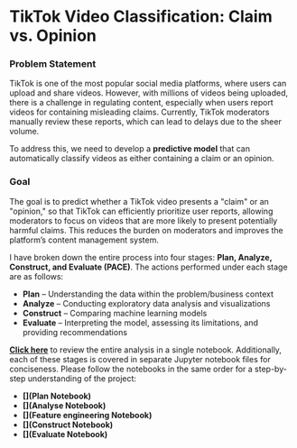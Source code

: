# **TikTok Video Classification: Claim vs. Opinion**
### Problem Statement  
TikTok is one of the most popular social media platforms, where users can upload and share videos. However, with millions of videos being uploaded, there is a challenge in regulating content, especially when users report videos for containing misleading claims. Currently, TikTok moderators manually review these reports, which can lead to delays due to the sheer volume.

To address this, we need to develop a **predictive model** that can automatically classify videos as either containing a claim or an opinion.

### Goal  
The goal is to predict whether a TikTok video presents a "claim" or an "opinion," so that TikTok can efficiently prioritize user reports, allowing moderators to focus on videos that are more likely to present potentially harmful claims. This reduces the burden on moderators and improves the platform’s content management system.

I have broken down the entire process into four stages: **Plan, Analyze, Construct, and Evaluate (PACE)**. The actions performed under each stage are as follows:

- **Plan** – Understanding the data within the problem/business context  
- **Analyze** – Conducting exploratory data analysis and visualizations  
- **Construct** – Comparing machine learning models  
- **Evaluate** – Interpreting the model, assessing its limitations, and providing recommendations

[**Click here**](Entire_notebook.ipynb) to review the entire analysis in a single notebook. Additionally, each of these stages is covered in separate Jupyter notebook files for conciseness. Please follow the notebooks in the same order for a step-by-step understanding of the project:

- **[](Plan Notebook)**
- **[](Analyse Notebook)**
- **[](Feature engineering Notebook)**
- **[](Construct Notebook)**
- **[](Evaluate Notebook)**

